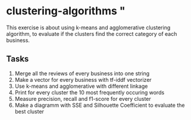 # clustering-algorithms "

This exercise is about using k-means and agglomerative clustering algorithm, to evaluate if the clusters find the correct category of each business.

## Tasks ##
1) Merge all the reviews of every business into one string
2) Make a vector for every business with tf-iddf vectorizer
3) Use k-means and agglomerative with different linkage
4) Print for every cluster the 10 most frequently occuring words
5) Measure precision, recall and f1-score for every cluster
6) Make a diagramm with SSE and  Silhouette Coefficient to evaluate the best cluster
